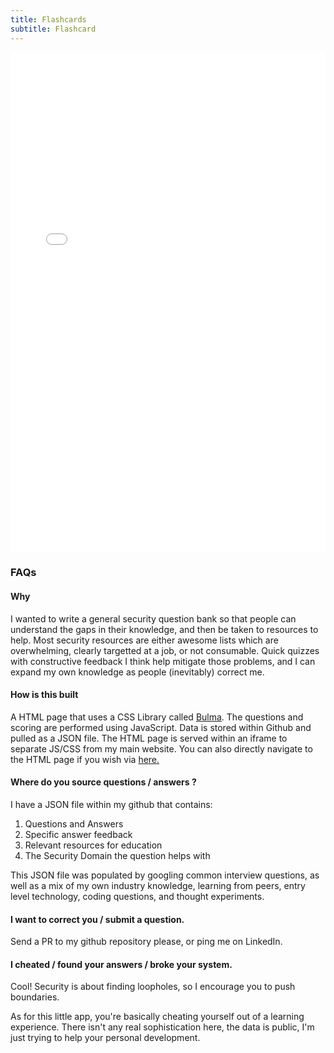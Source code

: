 ```yaml
---
title: Flashcards
subtitle: Flashcard
---
```


<iframe src="../flash.html" width="100%" height="800" frameBorder="0"></iframe>

### FAQs

#### Why

I wanted to write a general security question bank so that people can understand the gaps in their knowledge, and then be taken to resources to help. Most security resources are either awesome lists which are overwhelming, clearly targetted at a job, or not consumable. Quick quizzes with constructive feedback I think help mitigate those problems, and I can expand my own knowledge as people (inevitably) correct me.

#### How is this built

A HTML page that uses a CSS Library called [Bulma](https://bulma.io). The questions and scoring are performed using JavaScript. Data is stored within Github and pulled as a JSON file. The HTML page is served within an iframe to separate JS/CSS from my main website. You can also directly navigate to the HTML page if you wish via [here.](https://www.colecornford.com/flash.html)

#### Where do you source questions / answers ?

I have a JSON file within my github that contains:

1. Questions and Answers
2. Specific answer feedback
3. Relevant resources for education
4. The Security Domain the question helps with

This JSON file was populated by googling common interview questions, as well as a mix of my own industry knowledge, learning from peers, entry level technology, coding questions, and thought experiments.

#### I want to correct you / submit a question.

Send a PR to my github repository please, or ping me on LinkedIn.

#### I cheated / found your answers / broke your system.

Cool! Security is about finding loopholes, so I encourage you to push boundaries. 

As for this little app, you're basically cheating yourself out of a learning experience. There isn't any real sophistication here, the data is public, I'm just trying to help your personal development.
